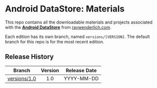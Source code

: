 # Android DataStore: Materials


This repo contains all the downloadable materials and projects associated with the **[Android DataStore](https://www.raywenderlich.com/20555043-android-datastore)** from [raywenderlich.com](https://www.raywenderlich.com).

Each edition has its own branch, named `versions/[VERSION]`. The default branch for this repo is for the most recent edition.

## Release History

| Branch                                                                                  | Version | Release Date |
| --------------------------------------------------------------------------------------- |:-------:|:------------:|
| [versions/1.0](https://github.com/raywenderlich/video-ads-materials/tree/versions/1.0) | 1.0     | YYYY-MM-DD   |
